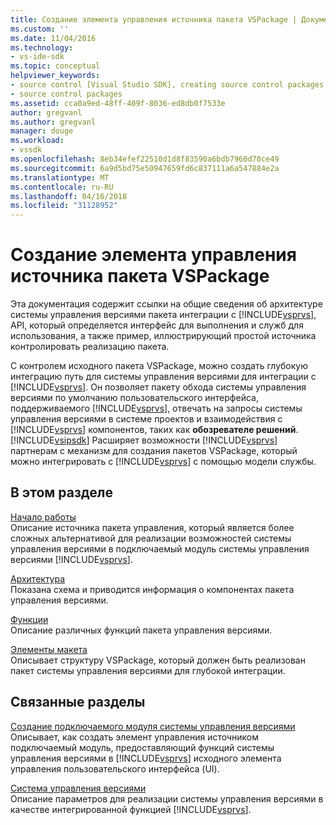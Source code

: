 ```yaml
---
title: Создание элемента управления источника пакета VSPackage | Документы Microsoft
ms.custom: ''
ms.date: 11/04/2016
ms.technology:
- vs-ide-sdk
ms.topic: conceptual
helpviewer_keywords:
- source control [Visual Studio SDK], creating source control packages
- source control packages
ms.assetid: cca0a9ed-48ff-409f-8036-ed8db0f7533e
author: gregvanl
ms.author: gregvanl
manager: douge
ms.workload:
- vssdk
ms.openlocfilehash: 8eb34efef22510d1d8f83590a6bdb7960d70ce49
ms.sourcegitcommit: 6a9d5bd75e50947659fd6c837111a6a547884e2a
ms.translationtype: MT
ms.contentlocale: ru-RU
ms.lasthandoff: 04/16/2018
ms.locfileid: "31128952"
---
```

# <a name="creating-a-source-control-vspackage"></a>Создание элемента управления источника пакета VSPackage
Эта документация содержит ссылки на общие сведения об архитектуре системы управления версиями пакета интеграции с [!INCLUDE[vsprvs](../../code-quality/includes/vsprvs_md.md)], API, который определяется интерфейс для выполнения и служб для использования, а также пример, иллюстрирующий простой источника контролировать реализацию пакета.  
  
 С контролем исходного пакета VSPackage, можно создать глубокую интеграцию путь для системы управления версиями для интеграции с [!INCLUDE[vsprvs](../../code-quality/includes/vsprvs_md.md)]. Он позволяет пакету обхода системы управления версиями по умолчанию пользовательского интерфейса, поддерживаемого [!INCLUDE[vsprvs](../../code-quality/includes/vsprvs_md.md)], отвечать на запросы системы управления версиями в системе проектов и взаимодействия с [!INCLUDE[vsprvs](../../code-quality/includes/vsprvs_md.md)] компонентов, таких как **обозревателе решений**. [!INCLUDE[vsipsdk](../../extensibility/includes/vsipsdk_md.md)] Расширяет возможности [!INCLUDE[vsprvs](../../code-quality/includes/vsprvs_md.md)] партнерам с механизм для создания пакетов VSPackage, который можно интегрировать с [!INCLUDE[vsprvs](../../code-quality/includes/vsprvs_md.md)] с помощью модели службы.  
  
## <a name="in-this-section"></a>В этом разделе  
 [Начало работы](../../extensibility/internals/getting-started-with-source-control-vspackages.md)  
 Описание источника пакета управления, который является более сложных альтернативой для реализации возможностей системы управления версиями в подключаемый модуль системы управления версиями [!INCLUDE[vsprvs](../../code-quality/includes/vsprvs_md.md)].  
  
 [Архитектура](../../extensibility/internals/source-control-vspackage-architecture.md)  
 Показана схема и приводится информация о компонентах пакета управления версиями.  
  
 [Функции](../../extensibility/internals/source-control-vspackage-features.md)  
 Описание различных функций пакета управления версиями.  
  
 [Элементы макета](../../extensibility/internals/source-control-vspackage-design-elements.md)  
 Описывает структуру VSPackage, который должен быть реализован пакет системы управления версиями для глубокой интеграции.  
  
## <a name="related-sections"></a>Связанные разделы  
 [Создание подключаемого модуля системы управления версиями](../../extensibility/internals/creating-a-source-control-plug-in.md)  
 Описывает, как создать элемент управления источником подключаемый модуль, предоставляющий функций системы управления версиями в [!INCLUDE[vsprvs](../../code-quality/includes/vsprvs_md.md)] исходного элемента управления пользовательского интерфейса (UI).  
  
 [Система управления версиями](../../extensibility/internals/source-control.md)  
 Описание параметров для реализации системы управления версиями в качестве интегрированной функцией [!INCLUDE[vsprvs](../../code-quality/includes/vsprvs_md.md)].